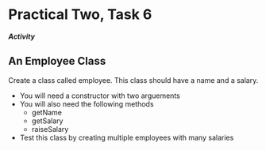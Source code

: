 # Practical Two, Task 6

**_Activity_**

## An Employee Class

Create a class called employee. This class should have a name and a salary.
+ You will need a constructor with two arguements
+ You will also need the following methods
    + getName
    + getSalary
    + raiseSalary
+ Test this class by creating multiple employees with many salaries

